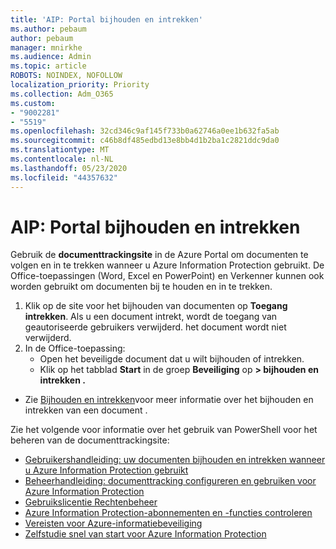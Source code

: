 ```yaml
---
title: 'AIP: Portal bijhouden en intrekken'
ms.author: pebaum
author: pebaum
manager: mnirkhe
ms.audience: Admin
ms.topic: article
ROBOTS: NOINDEX, NOFOLLOW
localization_priority: Priority
ms.collection: Adm_O365
ms.custom:
- "9002281"
- "5519"
ms.openlocfilehash: 32cd346c9af145f733b0a62746a0ee1b632fa5ab
ms.sourcegitcommit: c46b8df485edbd13e8bb4d1b2ba1c2821ddc9da0
ms.translationtype: MT
ms.contentlocale: nl-NL
ms.lasthandoff: 05/23/2020
ms.locfileid: "44357632"
---
```

# <a name="aip-track-and-revoke-portal"></a>AIP: Portal bijhouden en intrekken

Gebruik de **documenttrackingsite** in de Azure Portal om documenten te volgen en in te trekken wanneer u Azure Information Protection gebruikt. De Office-toepassingen (Word, Excel en PowerPoint) en Verkenner kunnen ook worden gebruikt om documenten bij te houden en in te trekken.

1. Klik op de site voor het bijhouden van documenten op **Toegang intrekken**. Als u een document intrekt, wordt de toegang van geautoriseerde gebruikers verwijderd. het document wordt niet verwijderd.
2. In de Office-toepassing:
    - Open het beveiligde document dat u wilt bijhouden of intrekken.
    - Klik op het tabblad **Start** in de groep **Beveiliging** op **> bijhouden en intrekken .**

- Zie [Bijhouden en intrekken](https://docs.microsoft.com/azure/information-protection/rms-client/client-track-revoke)voor meer informatie over het bijhouden en intrekken van een document .

Zie het volgende voor informatie over het gebruik van PowerShell voor het beheren van de documenttrackingsite:
- [Gebruikershandleiding: uw documenten bijhouden en intrekken wanneer u Azure Information Protection gebruikt](https://docs.microsoft.com/azure/information-protection/rms-client/client-track-revoke)
- [Beheerhandleiding: documenttracking configureren en gebruiken voor Azure Information Protection](https://docs.microsoft.com/azure/information-protection/rms-client/client-admin-guide-document-tracking)
- [Gebruikslicentie Rechtenbeheer](https://docs.microsoft.com/azure/information-protection/configure-usage-rights#rights-management-use-license)
- [Azure Information Protection-abonnementen en -functies controleren](https://azure.microsoft.com/pricing/details/information-protection)
- [Vereisten voor Azure-informatiebeveiliging](https://docs.microsoft.com/azure/information-protection/get-started/requirements)
- [Zelfstudie snel van start voor Azure Information Protection](https://docs.microsoft.com/azure/information-protection/get-started/infoprotect-quick-start-tutorial)
